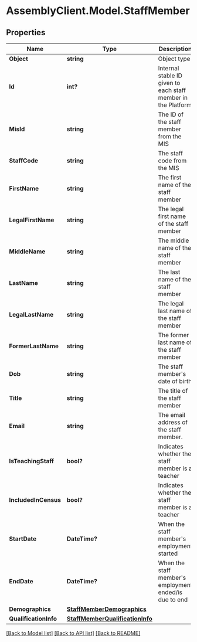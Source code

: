# AssemblyClient.Model.StaffMember
## Properties

Name | Type | Description | Notes
------------ | ------------- | ------------- | -------------
**Object** | **string** | Object type | [optional] 
**Id** | **int?** | Internal stable ID given to each staff member in the Platform | [optional] 
**MisId** | **string** | The ID of the staff member from the MIS | [optional] 
**StaffCode** | **string** | The staff code from the MIS | [optional] 
**FirstName** | **string** | The first name of the staff member | [optional] 
**LegalFirstName** | **string** | The legal first name of the staff member | [optional] 
**MiddleName** | **string** | The middle name of the staff member | [optional] 
**LastName** | **string** | The last name of the staff member | [optional] 
**LegalLastName** | **string** | The legal last name of the staff member | [optional] 
**FormerLastName** | **string** | The former last name of the staff member | [optional] 
**Dob** | **string** | The staff member&#39;s date of birth | [optional] 
**Title** | **string** | The title of the staff member | [optional] 
**Email** | **string** | The email address of the staff member. | [optional] 
**IsTeachingStaff** | **bool?** | Indicates whether the staff member is a teacher | [optional] 
**IncludedInCensus** | **bool?** | Indicates whether the staff member is a teacher | [optional] 
**StartDate** | **DateTime?** | When the staff member&#39;s employment started | [optional] 
**EndDate** | **DateTime?** | When the staff member&#39;s employment ended/is due to end | [optional] 
**Demographics** | [**StaffMemberDemographics**](StaffMemberDemographics.md) |  | [optional] 
**QualificationInfo** | [**StaffMemberQualificationInfo**](StaffMemberQualificationInfo.md) |  | [optional] 

[[Back to Model list]](../README.md#documentation-for-models) [[Back to API list]](../README.md#documentation-for-api-endpoints) [[Back to README]](../README.md)

